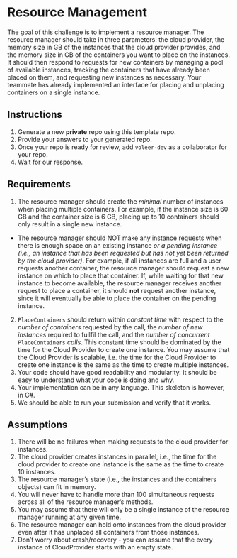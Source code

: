 # Resource Management

The goal of this challenge is to implement a resource manager. The resource manager should take in
three parameters: the cloud provider, the memory size in GB of the instances that the cloud provider
provides, and the memory size in GB of the containers you want to place on the instances. It should
then respond to requests for new containers by managing a pool of available instances, tracking the
containers that have already been placed on them, and requesting new instances as necessary. Your
teammate has already implemented an interface for placing and unplacing containers on a single
instance.

## Instructions

1. Generate a new **private** repo using this template repo.
2. Provide your answers to your generated repo.
3. Once your repo is ready for review, add `voleer-dev` as a collaborator for your repo.
4. Wait for our response.

## Requirements

1. The resource manager should create the _minimal_ number of instances when placing multiple
   containers. For example, if the instance size is 60 GB and the container size is 6 GB, placing up
   to 10 containers should only result in a single new instance.

- The resource manager should NOT make any instance requests when there is enough space on an
  existing instance _or a pending instance (i.e., an instance that has been requested but has not
  yet been returned by the cloud provider)_. For example, if all instances are full and a user
  requests another container, the resource manager should request a new instance on which to
  place that container. If, while waiting for that new instance to become available, the resource
  manager receives another request to place a container, it should **not** request another
  instance, since it will eventually be able to place the container on the pending instance.

2. `PlaceContainers` should return within _constant time_ with respect to the _number of containers_
   requested by the call, the _number of new instances_ required to fullfil the call, and the _number of
   concurrent_ `PlaceContainers` _calls_. This constant time should be dominated by the time for the
   Cloud Provider to create one instance. You may assume that the Cloud Provider is scalable, i.e.
   the time for the Cloud Provider to create one instance is the same as the time to create multiple
   instances.
3. Your code should have good readability and modularity. It should be easy to understand what your
   code is doing and why.
4. Your implementation can be in any language. This skeleton is however, in C#.
5. We should be able to run your submission and verify that it works.

## Assumptions

1. There will be no failures when making requests to the cloud provider for instances.
2. The cloud provider creates instances in parallel, i.e., the time for the cloud provider to create
   one instance is the same as the time to create 10 instances.
3. The resource manager’s state (i.e., the instances and the containers objects) can fit in memory.
4. You will never have to handle more than 100 simultaneous requests across all of the resource
   manager’s methods.
5. You may assume that there will only be a single instance of the resource manager running at any
   given time.
6. The resource manager can hold onto instances from the cloud provider even after it has unplaced
   all containers from those instances.
7. Don’t worry about crash/recovery - you can assume that the every instance of CloudProvider
   starts with an empty state.

